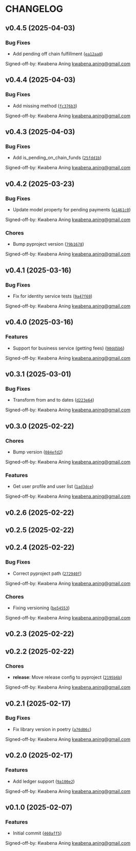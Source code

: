 # CHANGELOG


## v0.4.5 (2025-04-03)

### Bug Fixes

- Add pending off chain fulfillment
  ([`ea12aa0`](https://github.com/mykobo/mykobo-py/commit/ea12aa099765c67d9b772172b5389a3bbe01e3a9))

Signed-off-by: Kwabena Aning <kwabena.aning@gmail.com>


## v0.4.4 (2025-04-03)

### Bug Fixes

- Add missing method
  ([`fc376b3`](https://github.com/mykobo/mykobo-py/commit/fc376b3591e8a7c676cbd13f532a680487b7fa4c))

Signed-off-by: Kwabena Aning <kwabena.aning@gmail.com>


## v0.4.3 (2025-04-03)

### Bug Fixes

- Add is_pending_on_chain_funds
  ([`25fdd1b`](https://github.com/mykobo/mykobo-py/commit/25fdd1b0ecc0e176e67414368cfcea7a1aa34626))

Signed-off-by: Kwabena Aning <kwabena.aning@gmail.com>


## v0.4.2 (2025-03-23)

### Bug Fixes

- Update model property for pending payments
  ([`e1461c0`](https://github.com/mykobo/mykobo-py/commit/e1461c02e678eb5dae1cd4cba1bbbe603ced9dab))

Signed-off-by: Kwabena Aning <kwabena.aning@gmail.com>

### Chores

- Bump pyproject version
  ([`79b1678`](https://github.com/mykobo/mykobo-py/commit/79b1678120b8febf5c11ae64ed85f3c0d40fc5e1))

Signed-off-by: Kwabena Aning <kwabena.aning@gmail.com>


## v0.4.1 (2025-03-16)

### Bug Fixes

- Fix for identity service tests
  ([`9a47f69`](https://github.com/mykobo/mykobo-py/commit/9a47f692ea51473978937998f76f871cedbbe9fa))

Signed-off-by: Kwabena Aning <kwabena.aning@gmail.com>


## v0.4.0 (2025-03-16)

### Features

- Support for business service (getting fees)
  ([`90dd5b6`](https://github.com/mykobo/mykobo-py/commit/90dd5b66d2506fe966691e36ede9b3740833f52b))

Signed-off-by: Kwabena Aning <kwabena.aning@gmail.com>


## v0.3.1 (2025-03-01)

### Bug Fixes

- Transform from and to dates
  ([`d223e64`](https://github.com/mykobo/mykobo-py/commit/d223e642d23702fb11d35be2772bf3730019a475))

Signed-off-by: Kwabena Aning <kwabena.aning@gmail.com>


## v0.3.0 (2025-02-22)

### Chores

- Bump version
  ([`084efd2`](https://github.com/mykobo/mykobo-py/commit/084efd276b52eca65dfaceba5dfbf50483c2c96b))

Signed-off-by: Kwabena Aning <kwabena.aning@gmail.com>

### Features

- Get user profile and user list
  ([`1ad3dce`](https://github.com/mykobo/mykobo-py/commit/1ad3dce46525d7b97d88795446eda0553f1a438c))

Signed-off-by: Kwabena Aning <kwabena.aning@gmail.com>


## v0.2.6 (2025-02-22)


## v0.2.5 (2025-02-22)


## v0.2.4 (2025-02-22)

### Bug Fixes

- Correct pyproject path
  ([`272940f`](https://github.com/mykobo/mykobo-py/commit/272940fa6b2b203eeaeb27b1aa1422ba8f032283))

Signed-off-by: Kwabena Aning <kwabena.aning@gmail.com>

### Chores

- Fixing versioning
  ([`be54553`](https://github.com/mykobo/mykobo-py/commit/be54553255922f5718794ef52f2d518510b0fd14))

Signed-off-by: Kwabena Aning <kwabena.aning@gmail.com>


## v0.2.3 (2025-02-22)


## v0.2.2 (2025-02-22)

### Chores

- **release**: Move release config to pyproject
  ([`2195b6b`](https://github.com/mykobo/mykobo-py/commit/2195b6b8fbae79926706983f1763d49a91bf46cb))

Signed-off-by: Kwabena Aning <kwabena.aning@gmail.com>


## v0.2.1 (2025-02-17)

### Bug Fixes

- Fix library version in poetry
  ([`a76d06c`](https://github.com/mykobo/mykobo-py/commit/a76d06c42c5cdd7537f026991b440e854f120d01))

Signed-off-by: Kwabena Aning <kwabena.aning@gmail.com>


## v0.2.0 (2025-02-17)

### Features

- Add ledger support
  ([`9a100e2`](https://github.com/mykobo/mykobo-py/commit/9a100e2ccb9e0624d3e98c1ad27a04fdb70c26f4))

Signed-off-by: Kwabena Aning <kwabena.aning@gmail.com>


## v0.1.0 (2025-02-07)

### Features

- Initial commit
  ([`460aff5`](https://github.com/mykobo/mykobo-py/commit/460aff58aca84c4e634dffc15cf08fdc4b0b5086))

Signed-off-by: Kwabena Aning <kwabena.aning@gmail.com>
